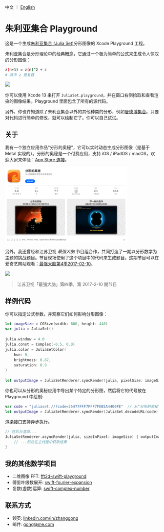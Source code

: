 中文 ｜ [English](https://github.com/gongzhang/julia-set-playground/blob/master/README.md)

# 朱利亚集合 Playground

这是一个生成[朱利亚集合 (Julia Set)](https://zh.wikipedia.org/wiki/%E6%9C%B1%E5%88%A9%E4%BA%9A%E9%9B%86%E5%90%88)分形图像的 Xcode Playground 工程。

朱利亚集合是分形理论中的经典概念，它通过一个极为简单的公式来生成令人惊叹的分形图像：

```sh
z(n+1) = z(n)^2 + c
# 其中 z 是复数
```

<img src="./Images/playground.png" width="500">

你可以使用 Xcode 13 来打开 `JuliaSet.playground`，并在窗口右侧拾取和查看渲染的图像结果。Playground 里面包含了所有的源代码。

另外，你也许知道除了朱利亚集合以外的其他种类的分形，例如[曼德博集合](https://zh.wikipedia.org/zh-hans/%E6%9B%BC%E5%BE%B7%E5%8D%9A%E9%9B%86%E5%90%88)。只要对代码进行简单的修改，就可以绘制它了。你可以自己试试。

## 关于

我有一个独立应用作品“分形的奥秘”，它可以实时动态生成分形图像（是基于 Metal 实现的）。分形的奥秘是一个付费应用，支持 iOS / iPadOS / macOS，欢迎大家来体验：[App Store 连接](https://apps.apple.com/cn/app/id1086527481)。

<img src="./Images/appstore.png" width="400">

另外，我还曾经和江苏卫视 *最强大脑* 节目组合作，共同打造了一期以分形数学为主题的挑战题目。节目现场使用了这个项目中的代码来生成题目。这期节目可以在爱奇艺网站观看：[最强大脑第4季2017-02-10](https://www.iqiyi.com/v_19rraqy0m8.html)。

<img src="./Images/zqdn.jpeg" width="400">

> 江苏卫视「最强大脑」第四季，第 2017-2-10 期节目



## 样例代码

你可以指定公式参数，并观察它们如何影响分形图像：

```swift
let imageSize = CGSize(width: 600, height: 440)
var julia = JuliaSet()

julia.window = 4.0
julia.const = Complex(-0.5, 0.0)
julia.color = JuliaSetColor(
    hue: 0,
    brightness: 0.87,
    saturation: 0.9
)

let outputImage = JuliaSetRenderer.syncRender(julia, pixelSize: imageSize)
```

你也可以从分形的奥秘应用中导出某个特定的分形图，然后将它的代号放在 Playground 中绘制:

```swift
var code = "juliaset://?code=25477FFF7FFF7FEB5A4400FE"  // 从“分形的奥秘”中导出的一个分形
let outputImage = JuliaSetRenderer.syncRender(JuliaSet.decodeURL(code)!, pixelSize: imageSize)
```

渲染接口支持异步执行。

```swift
// 在后台渲染...
JuliaSetRenderer.asyncRender(julia, sizeInPixel: imageSize) { outputImage in
    // ...然后在主线程中获取结果
}
```

## 我的其他数学项目

- 二维图像 FFT: [fft2d-swift-playground](https://github.com/gongzhang/fft2d-swift-playground)
- 傅里叶级数展开: [swift-fourier-expansion](https://github.com/gongzhang/swift-fourier-expansion)
- 复数(虚数)运算: [swift-complex-number](https://github.com/gongzhang/swift-complex-number)

## 联系方式

- 领英: [linkedin.com/in/zhanggong](https://www.linkedin.com/in/zhanggong/)
- 邮件: [gong@me.com](mailto:gong@me.com)
